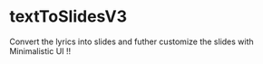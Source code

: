 # textToSlidesV3
Convert the lyrics into slides and futher customize the slides with Minimalistic UI !!
